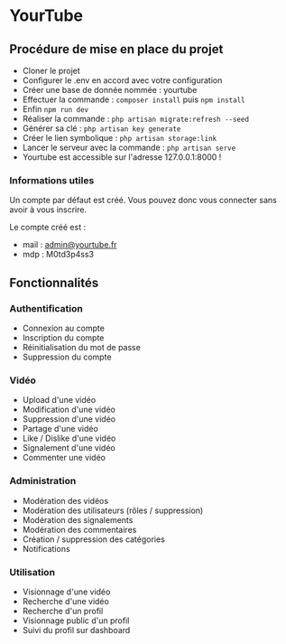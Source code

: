 # YourTube

## Procédure de mise en place du projet

- Cloner le projet
- Configurer le .env en accord avec votre configuration
- Créer une base de donnée nommée : yourtube
- Effectuer la commande : `composer install` puis `npm install`
- Enfin `npm run dev`
- Réaliser la commande : `php artisan migrate:refresh --seed`
- Générer sa clé : `php artisan key generate`
- Créer le lien symbolique : `php artisan storage:link`
- Lancer le serveur avec la commande : `php artisan serve`
- Yourtube est accessible sur l'adresse 127.0.0.1:8000 !

### Informations utiles

Un compte par défaut est créé. Vous pouvez donc vous connecter sans avoir à vous inscrire. 

Le compte créé est :

- mail : admin@yourtube.fr
- mdp : M0td3p4ss3

## Fonctionnalités

### Authentification

- Connexion au compte
- Inscription du compte
- Réinitialisation du mot de passe
- Suppression du compte

### Vidéo

- Upload d'une vidéo
- Modification d'une vidéo
- Suppression d'une vidéo
- Partage d'une vidéo
- Like / Dislike d'une vidéo
- Signalement d'une vidéo
- Commenter une vidéo

### Administration

- Modération des vidéos
- Modération des utilisateurs (rôles / suppression)
- Modération des signalements
- Modération des commentaires
- Création / suppression des catégories
- Notifications

### Utilisation

- Visionnage d'une vidéo
- Recherche d'une vidéo
- Recherche d'un profil
- Visionnage public d'un profil
- Suivi du profil sur dashboard

